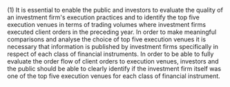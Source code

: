 (1) It is essential to enable the public and investors to evaluate the quality of an investment firm's execution practices and to identify the top five execution venues in terms of trading volumes where investment firms executed client orders in the preceding year. In order to make meaningful comparisons and analyse the choice of top five execution venues it is necessary that information is published by investment firms specifically in respect of each class of financial instruments. In order to be able to fully evaluate the order flow of client orders to execution venues, investors and the public should be able to clearly identify if the investment firm itself was one of the top five execution venues for each class of financial instrument.